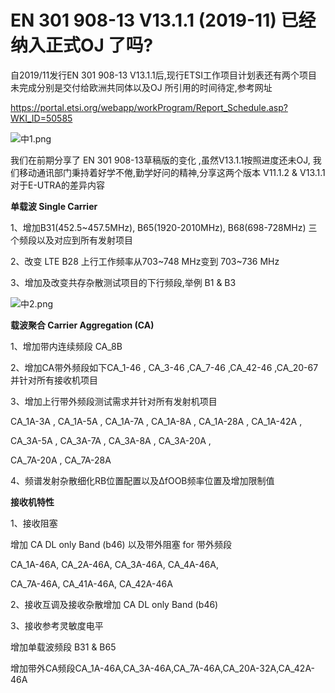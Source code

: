 # EN 301 908-13 V13.1.1 (2019-11) 已经纳入正式OJ 了吗?

自2019/11发行EN 301 908-13 V13.1.1后,现行ETSI工作项目计划表还有两个项目未完成分别是交付给欧洲共同体以及OJ 所引用的时间待定,参考网址

https://portal.etsi.org/webapp/workProgram/Report_Schedule.asp?WKI_ID=50585

![中1.png](file:///C:\Users\ADMINI~1\AppData\Local\Temp\msohtmlclip1\01\clip_image002.jpg) 

我们在前期分享了 EN 301 908-13草稿版的变化 ,虽然V13.1.1按照进度还未OJ, 我们移动通讯部门秉持着好学不倦,勤学好问的精神,分享这两个版本 V11.1.2 & V13.1.1对于E-UTRA的差异内容

 

**单载波 Single Carrier**

1、增加B31(452.5~457.5MHz), B65(1920-2010MHz), B68(698-728MHz) 三个频段以及对应到所有发射项目

 

2、改变 LTE B28 上行工作频率从703~748 MHz变到 703~736 MHz

 

3、增加及改变共存杂散测试项目的下行频段,举例 B1 & B3

![中2.png](file:///C:\Users\ADMINI~1\AppData\Local\Temp\msohtmlclip1\01\clip_image003.jpg) 

 

**载波聚合 Carrier Aggregation (CA)**

1、增加带内连续频段 CA_8B

 

2、增加CA带外频段如下CA_1-46 , CA_3-46 ,CA_7-46 ,CA_42-46 ,CA_20-67并针对所有接收机项目

 

3、增加上行带外频段测试需求并针对所有发射机项目

CA_1A-3A , CA_1A-5A , CA_1A-7A , CA_1A-8A , CA_1A-28A , CA_1A-42A ,

CA_3A-5A , CA_3A-7A , CA_3A-8A , CA_3A-20A ,

CA_7A-20A , CA_7A-28A

 

4、频谱发射杂散细化RB位置配置以及ΔfOOB频率位置及增加限制值

 

**接收机特性**

1、接收阻塞

增加 CA DL only Band (b46) 以及带外阻塞 for 带外频段

CA_1A-46A, CA_2A-46A, CA_3A-46A, CA_4A-46A,

CA_7A-46A, CA_41A-46A, CA_42A-46A

 

2、接收互调及接收杂散增加 CA DL only Band (b46)

 

3、接收参考灵敏度电平

增加单载波频段 B31 & B65  

增加带外CA频段CA_1A-46A,CA_3A-46A,CA_7A-46A,CA_20A-32A,CA_42A-46A

 